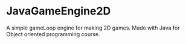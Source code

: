 # JavaGameEngine2D

A simple gameLoop engine for making 2D games. Made with Java for Object oriented programming course.

